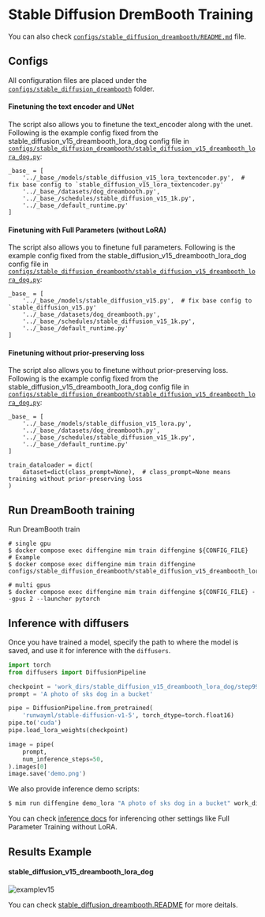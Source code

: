 # Stable Diffusion DremBooth Training

You can also check [`configs/stable_diffusion_dreambooth/README.md`](../../../configs/stable_diffusion_dreambooth/README.md) file.

## Configs

All configuration files are placed under the [`configs/stable_diffusion_dreambooth`](../../../configs/stable_diffusion_dreambooth/) folder.

#### Finetuning the text encoder and UNet

The script also allows you to finetune the text_encoder along with the unet.
Following is the example config fixed from the stable_diffusion_v15_dreambooth_lora_dog config file in [`configs/stable_diffusion_dreambooth/stable_diffusion_v15_dreambooth_lora_dog.py`](../../../configs/stable_diffusion_dreambooth/stable_diffusion_v15_dreambooth_lora_dog.py):

```
_base_ = [
    '../_base_/models/stable_diffusion_v15_lora_textencoder.py',  # fix base config to `stable_diffusion_v15_lora_textencoder.py'
    '../_base_/datasets/dog_dreambooth.py',
    '../_base_/schedules/stable_diffusion_v15_1k.py',
    '../_base_/default_runtime.py'
]
```

#### Finetuning with Full Parameters (without LoRA)

The script also allows you to finetune full parameters.
Following is the example config fixed from the stable_diffusion_v15_dreambooth_lora_dog config file in [`configs/stable_diffusion_dreambooth/stable_diffusion_v15_dreambooth_lora_dog.py`](../../../configs/stable_diffusion_dreambooth/stable_diffusion_v15_dreambooth_lora_dog.py):

```
_base_ = [
    '../_base_/models/stable_diffusion_v15.py',  # fix base config to `stable_diffusion_v15.py'
    '../_base_/datasets/dog_dreambooth.py',
    '../_base_/schedules/stable_diffusion_v15_1k.py',
    '../_base_/default_runtime.py'
]
```

#### Finetuning without prior-preserving loss

The script also allows you to finetune without prior-preserving loss.
Following is the example config fixed from the stable_diffusion_v15_dreambooth_lora_dog config file in [`configs/stable_diffusion_dreambooth/stable_diffusion_v15_dreambooth_lora_dog.py`](../../../configs/stable_diffusion_dreambooth/stable_diffusion_v15_dreambooth_lora_dog.py):

```
_base_ = [
    '../_base_/models/stable_diffusion_v15_lora.py',
    '../_base_/datasets/dog_dreambooth.py',
    '../_base_/schedules/stable_diffusion_v15_1k.py',
    '../_base_/default_runtime.py'
]

train_dataloader = dict(
    dataset=dict(class_prompt=None),  # class_prompt=None means training without prior-preserving loss
)
```

## Run DreamBooth training

Run DreamBooth train

```
# single gpu
$ docker compose exec diffengine mim train diffengine ${CONFIG_FILE}
# Example
$ docker compose exec diffengine mim train diffengine configs/stable_diffusion_dreambooth/stable_diffusion_v15_dreambooth_lora_dog.py

# multi gpus
$ docker compose exec diffengine mim train diffengine ${CONFIG_FILE} --gpus 2 --launcher pytorch
```

## Inference with diffusers

Once you have trained a model, specify the path to where the model is saved, and use it for inference with the `diffusers`. 

```py
import torch
from diffusers import DiffusionPipeline

checkpoint = 'work_dirs/stable_diffusion_v15_dreambooth_lora_dog/step999'
prompt = 'A photo of sks dog in a bucket'

pipe = DiffusionPipeline.from_pretrained(
    'runwayml/stable-diffusion-v1-5', torch_dtype=torch.float16)
pipe.to('cuda')
pipe.load_lora_weights(checkpoint)

image = pipe(
    prompt,
    num_inference_steps=50,
).images[0]
image.save('demo.png')
```

We also provide inference demo scripts:

```bash
$ mim run diffengine demo_lora "A photo of sks dog in a bucket" work_dirs/stable_diffusion_v15_dreambooth_lora_dog/step999
```

You can check [inference docs](inference.md) for inferencing other settings like Full Parameter Training without LoRA.

## Results Example

#### stable_diffusion_v15_dreambooth_lora_dog

![examplev15](https://github.com/okotaku/diffengine/assets/24734142/f9c2430c-cee7-43cf-868f-35c6301dc573)

You can check [stable_diffusion_dreambooth.README](../../../configs/stable_diffusion_dreambooth/README.md#results-example) for more deitals.
